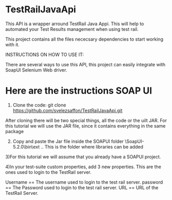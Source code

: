 # TestRailJavaApi

This API is a wrapper arround TestRail Java Appi. This will help to automated your Test Results management when using test rail.

This project contains all the files nececsary dependencies to start working with it.


INSTRUCTIONS ON HOW TO USE IT:

There are several ways to use this API, this project can easily integrate with SoapUI Selenium Web driver.

# Here are the instructions SOAP UI

1) Clone the code:
git clone https://github.com/svelezsaffon/TestRailJavaApi.git

After cloning there will be two special things, all the code or the uilt JAR. For this tutorial we will use the JAR file, since it contains everything in the same package

2) Copy and paste the Jar file inside the SOAPUI folder \SoapUI-5.2.0\bin\ext .. This is the folder where libraries can be added

3)For this tutorial we will assume that you already have a SOAPUI project.

4)In your test-suite custom properties, add 3 new properties. This are the ones used to login to the TestRail server.

Username == The username used to login to the test rail server.
password == The Password used to login to the test rail server.
URL      == URL of the TestRail Server.




